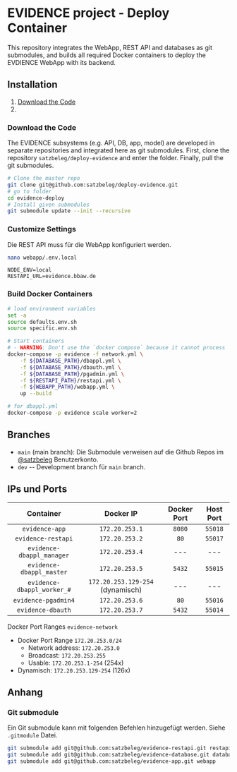 # EVIDENCE project - Deploy Container
This repository integrates the WebApp, REST API and databases as git submodules,
and builds all required Docker containers to deploy the EVDIENCE WebApp with its backend.


## Installation
1. [Download the Code](#)
2. [](#)


### Download the Code
The EVIDENCE subsystems (e.g. API, DB, app, model) are developed in separate repositories and integrated here as git submodules. First, clone the repository `satzbeleg/deploy-evidence` and enter the folder. Finally, pull the git submodules.

```sh
# Clone the master repo
git clone git@github.com:satzbeleg/deploy-evidence.git
# go to folder
cd evidence-deploy
# Install given submodules
git submodule update --init --recursive
```

### Customize Settings
Die REST API muss für die WebApp konfiguriert werden.

```sh
nano webapp/.env.local
```

```
NODE_ENV=local
RESTAPI_URL=evidence.bbaw.de
```


### Build Docker Containers

```sh
# load environment variables
set -a
source defaults.env.sh
source specific.env.sh

# Start containers
# - WARNING: Don't use the `docker compose` because it cannot process `ipv4_address`!
docker-compose -p evidence -f network.yml \
    -f ${DATABASE_PATH}/dbappl.yml \
    -f ${DATABASE_PATH}/dbauth.yml \
    -f ${DATABASE_PATH}/pgadmin.yml \
    -f ${RESTAPI_PATH}/restapi.yml \
    -f ${WEBAPP_PATH}/webapp.yml \
    up --build

# for dbappl.yml
docker-compose -p evidence scale worker=2
```




## Branches
* `main` (main branch): Die Submodule verweisen auf die Github Repos im [@satzbeleg](https://github.com/satzbeleg) Benutzerkonto.
* `dev` -- Development branch für `main` branch. 


## IPs und Ports

| Container | Docker IP | Docker Port | Host Port |
|:---------:|:-----------:|:-------------:|:---------:|
| `evidence-app`      | `172.20.253.1` | `8080` | `55018` |
| `evidence-restapi`  | `172.20.253.2` | `80` | `55017` |
| `evidence-dbappl_manager` | `172.20.253.4` | --- | --- |
| `evidence-dbappl_master` | `172.20.253.5` | `5432` | `55015` |
| `evidence-dbappl_worker_#` | `172.20.253.129-254` (dynamisch) | --- | --- |
| `evidence-pgadmin4` | `172.20.253.6` | `80` | `55016` |
| `evidence-dbauth` | `172.20.253.7` | `5432` | `55014` |


Docker Port Ranges `evidence-network`

- Docker Port Range `172.20.253.0/24`
    - Network address: `172.20.253.0`
    - Broadcast: `172.20.253.255`
    - Usable: `172.20.253.1-254` (254x)
- Dynamisch: `172.20.253.129-254` (126x)







## Anhang

### Git submodule
Ein Git submodule kann mit folgenden Befehlen hinzugefügt werden. 
Siehe `.gitmodule` Datei.

```sh
git submodule add git@github.com:satzbeleg/evidence-restapi.git restapi
git submodule add git@github.com:satzbeleg/evidence-database.git database
git submodule add git@github.com:satzbeleg/evidence-app.git webapp
```
